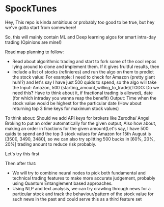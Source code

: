 # SpockTunes

Hey,
This repo is kinda ambitious or probably too good to be true, but hey we've gotta start from somewhere!

So, this will mainly contain ML and Deep learning algos for smart intra-day trading (Opinions are mine!) 

Road map planning to follow:
- Read about algorithmic trading and start to fork some of the cool repos lying around to clone and implement them. If it gives fruitful results, then
- Include a list of stocks (refinieres) and run the algo on them to predict the stock value:
For example: I need to check for Amazon (pretty giant huh!?) and let's say I have just 500 quids to spend, so the algo will take the 
Input: Amazon, 500 (starting_amount_willing_to_trade)(TODO: Do we need this? Have to think about it, if fractional trading is allowed), date (for which intraday you wanna reap the benefit)
Output: Time when the stock value would be highest for the particular date (How about returning top 3 time keys for maximum stock values)

To think about: Should we add API keys for brokers like Zerodha/ Angel Broking to put an order automatically for the given output, Also how about, making an order in fractions for the given amount(Let's say, I have 500 quids to spend and the top 3 stock values for Amazon for 15th August is [3500, 3490, 3480], so we can also try splitting 500 bucks in [60%, 20%, 20%] trading anount to reduce risk probably.

Let's try this first

Then after that: 
- We will try to combine neural nodes to pick both fundamental and technical trading features to make more accurate judgement, probably using Quantum Entanglement based approaches.
- Using NLP and text analysis, we can try crawling through news for a particular stock and track the behaviour/pattern of the stock value for such news in the past and could serve this as a third feature set
